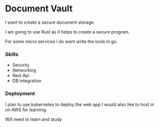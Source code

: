 # Document Vault
I want to create a secure 
document storage

I am going to use Rust as it helps to create
a secure program.

For some micro services I do want write the tools
in go.

### Skills
- Security
- Networking
- Rest Api
- DB integration

### Deployment
I plan to use kubernetes to deploy the web app
I would also like to host in on AWS for learning.

Will need to learn and study

